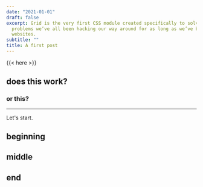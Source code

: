 ```yaml
---
date: "2021-01-01"
draft: false
excerpt: Grid is the very first CSS module created specifically to solve the layout
  problems we’ve all been hacking our way around for as long as we’ve been making
  websites.
subtitle: ""
title: A first post
---
```


{{< here >}}


## does this work?

### or this?

---

Let's start.

## beginning

## middle

## end